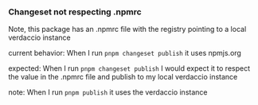 ### Changeset not respecting .npmrc

Note, this package has an .npmrc file with the registry pointing to a local verdaccio instance

current behavior:
When I run `pnpm changeset publish` it uses npmjs.org

expected:
When I run `pnpm changeset publish` I would expect it to respect the value in the .npmrc file and publish to my local verdaccio instance

note:
When I run `pnpm publish` it uses the verdaccio instance 